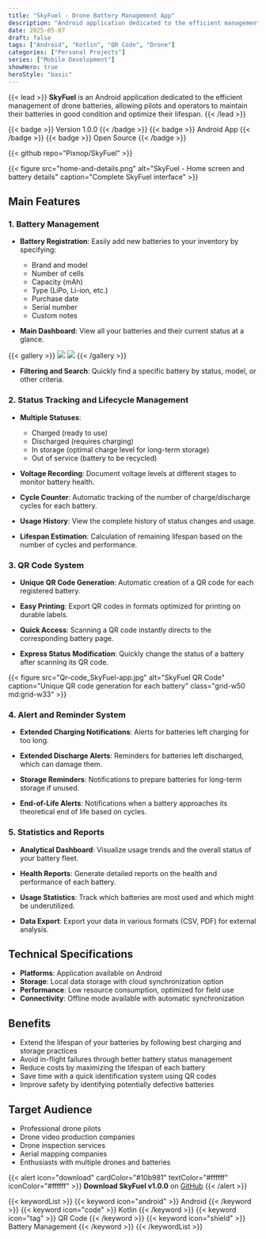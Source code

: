 ```yaml
---
title: "SkyFuel - Drone Battery Management App"
description: "Android application dedicated to the efficient management of drone batteries, allowing pilots and operators to maintain their batteries in good condition, track their usage, and optimize their lifespan."
date: 2025-05-07
draft: false
tags: ["Android", "Kotlin", "QR Code", "Drone"]
categories: ["Personal Projects"]
series: ["Mobile Development"]
showHero: true
heroStyle: "basic"
---
```


{{< lead >}}
**SkyFuel** is an Android application dedicated to the efficient management of drone batteries, allowing pilots and operators to maintain their batteries in good condition and optimize their lifespan.
{{< /lead >}}

{{< badge >}}
Version 1.0.0
{{< /badge >}}
{{< badge >}}
Android App
{{< /badge >}}
{{< badge >}}
Open Source
{{< /badge >}}

{{< github repo="Pixnop/SkyFuel" >}}

{{< figure src="home-and-details.png" alt="SkyFuel - Home screen and battery details" caption="Complete SkyFuel interface" >}}

## Main Features


### 1. Battery Management

- **Battery Registration**: Easily add new batteries to your inventory by specifying:
  - Brand and model
  - Number of cells
  - Capacity (mAh)
  - Type (LiPo, Li-ion, etc.)
  - Purchase date
  - Serial number
  - Custom notes

- **Main Dashboard**: View all your batteries and their current status at a glance.

{{< gallery >}}
  <img src="bat-detail_SkyFuel-app.jpg" class="grid-w50" />
  <img src="bat-detail-2_SkyFuel-app.jpg" class="grid-w50" />
{{< /gallery >}}

- **Filtering and Search**: Quickly find a specific battery by status, model, or other criteria.

### 2. Status Tracking and Lifecycle Management

- **Multiple Statuses**:
  - Charged (ready to use)
  - Discharged (requires charging)
  - In storage (optimal charge level for long-term storage)
  - Out of service (battery to be recycled)

- **Voltage Recording**: Document voltage levels at different stages to monitor battery health.

- **Cycle Counter**: Automatic tracking of the number of charge/discharge cycles for each battery.

- **Usage History**: View the complete history of status changes and usage.

- **Lifespan Estimation**: Calculation of remaining lifespan based on the number of cycles and performance.

### 3. QR Code System

- **Unique QR Code Generation**: Automatic creation of a QR code for each registered battery.

- **Easy Printing**: Export QR codes in formats optimized for printing on durable labels.

- **Quick Access**: Scanning a QR code instantly directs to the corresponding battery page.

- **Express Status Modification**: Quickly change the status of a battery after scanning its QR code.

{{< figure src="Qr-code_SkyFuel-app.jpg" alt="SkyFuel QR Code" caption="Unique QR code generation for each battery" class="grid-w50 md:grid-w33" >}}

### 4. Alert and Reminder System

- **Extended Charging Notifications**: Alerts for batteries left charging for too long.

- **Extended Discharge Alerts**: Reminders for batteries left discharged, which can damage them.

- **Storage Reminders**: Notifications to prepare batteries for long-term storage if unused.

- **End-of-Life Alerts**: Notifications when a battery approaches its theoretical end of life based on cycles.

### 5. Statistics and Reports

- **Analytical Dashboard**: Visualize usage trends and the overall status of your battery fleet.

- **Health Reports**: Generate detailed reports on the health and performance of each battery.

- **Usage Statistics**: Track which batteries are most used and which might be underutilized.

- **Data Export**: Export your data in various formats (CSV, PDF) for external analysis.


## Technical Specifications

- **Platforms**: Application available on Android
- **Storage**: Local data storage with cloud synchronization option
- **Performance**: Low resource consumption, optimized for field use
- **Connectivity**: Offline mode available with automatic synchronization

## Benefits

- Extend the lifespan of your batteries by following best charging and storage practices
- Avoid in-flight failures through better battery status management
- Reduce costs by maximizing the lifespan of each battery
- Save time with a quick identification system using QR codes
- Improve safety by identifying potentially defective batteries

## Target Audience

- Professional drone pilots
- Drone video production companies
- Drone inspection services
- Aerial mapping companies
- Enthusiasts with multiple drones and batteries


{{< alert icon="download" cardColor="#10b981" textColor="#ffffff" iconColor="#ffffff" >}}
**Download SkyFuel v1.0.0** on [GitHub](https://github.com/Pixnop/SkyFuel)
{{< /alert >}}

{{< keywordList >}}
{{< keyword icon="android" >}} Android {{< /keyword >}}
{{< keyword icon="code" >}} Kotlin {{< /keyword >}}
{{< keyword icon="tag" >}} QR Code {{< /keyword >}}
{{< keyword icon="shield" >}} Battery Management {{< /keyword >}}
{{< /keywordList >}}
